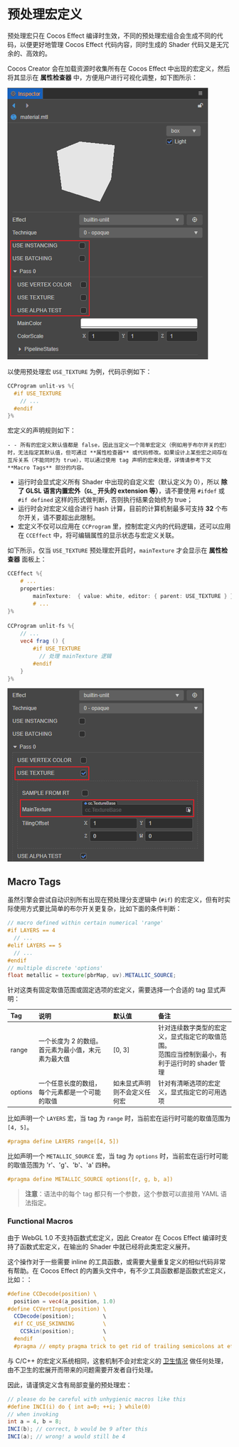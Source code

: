 # 预处理宏定义

预处理宏只在 Cocos Effect 编译时生效，不同的预处理宏组合会生成不同的代码，以便更好地管理 Cocos Effect 代码内容，同时生成的 Shader 代码又是无冗余的、高效的。

Cocos Creator 会在加载资源时收集所有在 Cocos Effect 中出现的宏定义，然后将其显示在 **属性检查器** 中，方便用户进行可视化调整，如下图所示：

![macro-simple](img/macro-simple.png)

以使用预处理宏 `USE_TEXTURE` 为例，代码示例如下：

```glsl
CCProgram unlit-vs %{
  #if USE_TEXTURE
    // ...
  #endif
}%
```

宏定义的声明规则如下：

    - - 所有的宏定义默认值都是 false，因此当定义一个简单宏定义（例如用于布尔开关的宏）时，无法指定其默认值，但可通过 **属性检查器** 或代码修改。如果设计上某些宏之间存在互斥关系（不能同时为 true），可以通过使用 tag 声明的宏来处理，详情请参考下文 **Macro Tags** 部分的内容。
- 运行时会显式定义所有 Shader 中出现的自定义宏（默认定义为 0），所以 **除了 GLSL 语言内置宏外（`GL_` 开头的 extension 等）**，请不要使用 `#ifdef` 或 `#if defined` 这样的形式做判断，否则执行结果会始终为 true；
- 运行时会对宏定义组合进行 hash 计算，目前的计算机制最多可支持 **32** 个布尔开关，请不要超出此限制。
- 宏定义不仅可以应用在 `CCProgram` 里，控制宏定义内的代码逻辑，还可以应用在 `CCEffect` 中，将可编辑属性的显示状态与宏定义关联。

如下所示，仅当 `USE_TEXTURE` 预处理宏开启时，`mainTexture` 才会显示在 **属性检查器** 面板上：

  ```glsl
  CCEffect %{
      # ...
      properties:
          mainTexture:  { value: white, editor: { parent: USE_TEXTURE } }
          # ...
  }%

  CCProgram unlit-fs %{
      // ...
      vec4 frag () {
          #if USE_TEXTURE
            // 处理 mainTexture 逻辑
          #endif
      }
  }%
  ```

![macro-property](img/macro-property.png)

## Macro Tags

虽然引擎会尝试自动识别所有出现在预处理分支逻辑中 (`#if`) 的宏定义，但有时实际使用方式要比简单的布尔开关更复杂，比如下面的条件判断：

```glsl
// macro defined within certain numerical 'range'
#if LAYERS == 4
  // ...
#elif LAYERS == 5
  // ...
#endif
// multiple discrete 'options'
float metallic = texture(pbrMap, uv).METALLIC_SOURCE;
```

针对这类有固定取值范围或固定选项的宏定义，需要选择一个合适的 tag 显式声明：

| Tag     | 说明 | 默认值 | 备注 |
| :-- | :-- | :-- | :-- |
| range   | 一个长度为 2 的数组。首元素为最小值，末元素为最大值 | [0, 3] | 针对连续数字类型的宏定义，显式指定它的取值范围。<br>范围应当控制到最小，有利于运行时的 shader 管理 |
| options | 一个任意长度的数组，每个元素都是一个可能的取值 | 如未显式声明则不会定义任何宏 | 针对有清晰选项的宏定义，显式指定它的可用选项 |

比如声明一个 `LAYERS` 宏，当 tag 为 `range` 时，当前宏在运行时可能的取值范围为 `[4, 5]`。

```glsl
#pragma define LAYERS range([4, 5])
```

比如声明一个 `METALLIC_SOURCE` 宏，当 tag 为 `options` 时，当前宏在运行时可能的取值范围为 'r'、'g'、'b'、'a' 四种。

```glsl
#pragma define METALLIC_SOURCE options([r, g, b, a])
```

> **注意**：语法中的每个 tag 都只有一个参数，这个参数可以直接用 YAML 语法指定。

### Functional Macros

由于 WebGL 1.0 不支持函数式宏定义，因此 Creator 在 Cocos Effect 编译时支持了函数式宏定义，在输出的 Shader 中就已经将此类宏定义展开。

这个操作对于一些需要 inline 的工具函数，或需要大量重复定义的相似代码非常有帮助。在 Cocos Effect 的内置头文件中，有不少工具函数都是函数式宏定义，比如：：

```glsl
#define CCDecode(position) \
  position = vec4(a_position, 1.0)
#define CCVertInput(position) \
  CCDecode(position);         \
  #if CC_USE_SKINNING         \
    CCSkin(position);         \
  #endif                      \
  #pragma // empty pragma trick to get rid of trailing semicolons at effect compile time
```

与 C/C++ 的宏定义系统相同，这套机制不会对宏定义的 [卫生情况](https://en.wikipedia.org/wiki/Hygienic_macro) 做任何处理，由不卫生的宏展开而带来的问题需要开发者自行处理。

因此，请谨慎定义含有局部变量的预处理宏：

```glsl
// please do be careful with unhygienic macros like this
#define INCI(i) do { int a=0; ++i; } while(0)
// when invoking
int a = 4, b = 8;
INCI(b); // correct, b would be 9 after this
INCI(a); // wrong! a would still be 4
